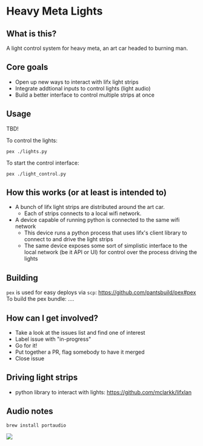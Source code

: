 # Heavy Meta Lights

## What is this?

A light control system for heavy meta, an art car headed to burning man.

## Core goals

- Open up new ways to interact with lifx light strips
- Integrate addtional inputs to control lights (light audio)
- Build a better interface to control multiple strips at once

## Usage

TBD!

To control the lights:
```
pex ./lights.py
```

To start the control interface:
```
pex ./light_control.py
```

## How this works (or at least is intended to)

- A bunch of lifx light strips are distributed around the art car. 
  - Each of strips connects to a local wifi network.
- A device capable of running python is connected to the same wifi network
  - This device runs a python process that uses lifx's client library to connect to and drive the light strips
  - The same device exposes some sort of simplistic interface to the local network (be it API or UI) for control over the process driving the lights

## Building

`pex` is used for easy deploys via `scp`: https://github.com/pantsbuild/pex#pex
To build the pex bundle:
....

## How can I get involved?

- Take a look at the issues list and find one of interest
- Label issue with "in-progress"
- Go for it!
- Put together a PR, flag somebody to have it merged
- Close issue

## Driving light strips
- python library to interact with lights: https://github.com/mclarkk/lifxlan


## Audio notes

```
brew install portaudio
```



<img src="https://i.imgur.com/viedxAb.gif">
